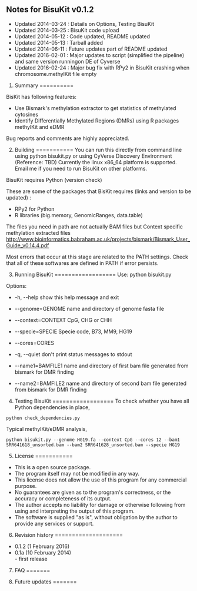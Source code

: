 Notes for BisuKit v0.1.2
-----------------------------------------------------------

- Updated 2014-03-24 : Details on Options, Testing BisuKit
- Updated 2014-03-25 : BisuKit code upload
- Updated 2014-05-12 : Code updated, README updated
- Updated 2014-05-13 : Tarball added
- Updated 2014-06-11 : Future updates part of README updated
- Updated 2016-02-01 : Major updates to script (simplified the pipeline) and same version runningon DE of Cyverse
- Updated 2016-02-24 : Major bug fix with RPy2 in BisuKit crashing when chromosome.methylKit file empty

1. Summary 
==========

BisKit has following features:

- Use Bismark's methylation extractor to get statistics of methylated cytosines
- Identify Differentially Methylated Regions (DMRs) using R packages methylKit and eDMR

Bug reports and comments are highly appreciated.

2. Building 
===========
You can run this directly from command line using python bisukit.py or using CyVerse Discovery Environment (Reference: TBD)
Currently the linux x86_64 platform is supported.  
Email me if you need to run BisuKit on other platforms.

BisuKit requires Python (version check)

These are some of the packages that BisKit requires (links and version to be updated) :
- RPy2 for Python
- R libraries (big.memory, GenomicRanges, data.table)

The files you need in path are not actually BAM files but Context specific methylation extracted files
http://www.bioinformatics.babraham.ac.uk/projects/bismark/Bismark_User_Guide_v0.14.4.pdf 

Most errors that occur at this stage are related to the PATH settings.
Check that all of these softwares are defined in PATH if error persists.

3. Running BisuKit
==================
Use: python bisukit.py 

Options:
- -h, --help            show this help message and exit

- --genome=GENOME     name and directory of genome fasta file
- --context=CONTEXT   CpG, CHG or CHH
- --specie=SPECIE     Specie code, B73, MM9, HG19
- --cores=CORES
- -q, --quiet         don't print status messages to stdout

- --name1=BAMFILE1     name and directory of first bam file generated from bismark for DMR finding
- --name2=BAMFILE2     name and directory of second bam file generated from bismark for DMR finding

4. Testing BisuKit
==================
To check whether you have all Python dependencies in place,
```
python check_dependencies.py
```

Typical methylKit/eDMR analysis,
```
python bisukit.py --genome HG19.fa --context CpG --cores 12 --bam1 SRR641618_unsorted.bam --bam2 SRR641628_unsorted.bam --specie HG19
```

5. License
===========

- This is a open source package.
- The program itself may not be modified in any way.
- This license does not allow the use of this program for any commercial purpose. 
- No guarantees are given as to the program's correctness, or the accuracy or completeness of its output.  
- The author accepts no liability for damage or otherwise following from using and interpreting the output of this program.
- The software is supplied "as is", without obligation by the author to provide any services or support.

6. Revision history
====================

- 0.1.2 (1 February 2016)
- 0.1a (10 February 2014)  
        - first release

7. FAQ
=======


8. Future updates
=======

